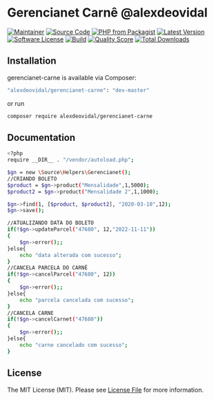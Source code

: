 # Gerencianet Carnê @alexdeovidal

[![Maintainer](http://img.shields.io/badge/maintainer-@alexdeovidal-blue.svg?style=flat-square)](https://twitter.com/alexdeovidal)
[![Source Code](http://img.shields.io/badge/source-alexdeovidal/gerencianet-carne-blue.svg?style=flat-square)](https://github.com/alexdeovidal/gerencianet-carne)
[![PHP from Packagist](https://img.shields.io/packagist/php-v/alexdeovidal/gerencianet-carne.svg?style=flat-square)](https://packagist.org/packages/alexdeovidal/gerencianet-carne)
[![Latest Version](https://img.shields.io/github/release/alexdeovidal/gerencianet-carne.svg?style=flat-square)](https://github.com/alexdeovidal/gerencianet-carne/releases)
[![Software License](https://img.shields.io/badge/license-MIT-brightgreen.svg?style=flat-square)](LICENSE)
[![Build](https://img.shields.io/scrutinizer/build/g/alexdeovidal/gerencianet-carne.svg?style=flat-square)](https://scrutinizer-ci.com/g/alexdeovidal/gerencianet-carne)
[![Quality Score](https://img.shields.io/scrutinizer/g/alexdeovidal/gerencianet-carne.svg?style=flat-square)](https://scrutinizer-ci.com/g/alexdeovidal/gerencianet-carne)
[![Total Downloads](https://img.shields.io/packagist/dt/alexdeovidal/gerencianet-carne.svg?style=flat-square)](https://packagist.org/packages/alexdeovidal/gerencianet-carne)

## Installation

gerencianet-carne is available via Composer:

```bash
"alexdeovidal/gerencianet-carne": "dev-master"
```

or run

```bash
composer require alexdeovidal/gerencianet-carne
```

## Documentation
```bash
<?php
require __DIR__ . "/vendor/autoload.php";

$gn = new \Source\Helpers\Gerencianet();
//CRIANDO BOLETO
$product = $gn->product("Mensalidade",1,5000);
$product2 = $gn->product("Mensalidade 2",1,1000);

$gn->find(1, [$product, $product2], "2020-03-10",12);
$gn->save();

//ATUALIZANDO DATA DO BOLETO
if(!$gn->updateParcel("47680", 12,"2022-11-11"))
{
    $gn->error();;
}else{
    echo "data alterada com sucesso";
}
//CANCELA PARCELA DO CARNÊ
if(!$gn->cancelParcel("47680", 12))
{
    $gn->error();;
}else{
    echo "parcela cancelada com sucesso";
}
//CANCELA CARNE
if(!$gn->cancelCarnet("47680"))
{
    $gn->error();;
}else{
    echo "carne cancelado com sucesso";
}
```
## License

The MIT License (MIT). Please see [License File](https://github.com/alexdeovidal/gerencianet-carne/blob/master/LICENSE) for more information.
